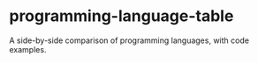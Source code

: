# programming-language-table
A side-by-side comparison of programming languages, with code examples.
